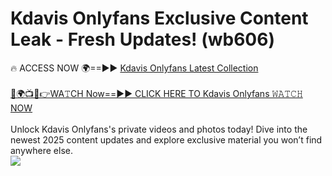 # Kdavis Onlyfans Exclusive Content Leak - Fresh Updates! (wb606)

🔥 ACCESS NOW 🌍==►► <a href="https://tinyurl.com/kvy9nzfs" rel="nofollow">Kdavis Onlyfans Latest Collection</a>
<br><br>
[🔴🌍📺📱👉WA𝚃CH Now==►► CLICK HERE TO Kdavis Onlyfans 𝚆𝙰𝚃𝙲𝙷 NOW](https://tinyurl.com/kvy9nzfs)
<br><br>
Unlock Kdavis Onlyfans's private videos and photos today! Dive into the newest 2025 content updates and explore exclusive material you won’t find anywhere else.
<br>
<a href="https://tinyurl.com/kvy9nzfs" rel="nofollow" data-target="animated-image.originalLink"><img src="https://camo.githubusercontent.com/8a4f000d20f83aca3bf7ec5f350d767afa0574a8a352519fd8cfa583a6f93a33/68747470733a2f2f692e696d6775722e636f6d2f644a486b345a712e676966" data-canonical-src="https://i.imgur.com/dJHk4Zq.gif" style="max-width: 100%; display: inline-block;" data-target="animated-image.originalImage"></a>
<br>
